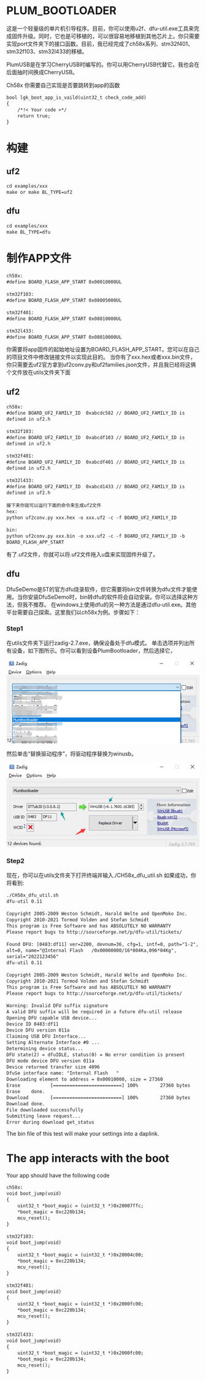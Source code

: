 # PLUM_BOOTLOADER
这是一个轻量级的单片机引导程序。目前，你可以使用u2f、dfu-util.exe工具来完成固件升级。同时，它也是可移植的，可以很容易地移植到其他芯片上。你只需要实现port文件夹下的接口函数。目前，我已经完成了ch58x系列、stm32f401、stm32f103、stm32l433的移植。

PlumUSB是在学习CherryUSB时编写的。你可以用CherryUSB代替它。我也会在后面抽时间换成CherryUSB。

Ch58x 你需要自己实现是否要跳转到app的函数
```
bool lgk_boot_app_is_vaild(uint32_t check_code_add)
{
    /*!< Your code >*/
    return true;
}
```

# 构建
## uf2
```
cd examples/xxx
make or make BL_TYPE=uf2
```

## dfu
```
cd examples/xxx
make BL_TYPE=dfu
```

# 制作APP文件
```
ch58x:
#define BOARD_FLASH_APP_START 0x00010000UL

stm32f103:
#define BOARD_FLASH_APP_START 0x08005000UL

stm32f401:
#define BOARD_FLASH_APP_START 0x08010000UL

stm32l433:
#define BOARD_FLASH_APP_START 0x08010000UL
```
你需要将app固件的起始地址设置为BOARD_FLASH_APP_START。您可以在自己的项目文件中修改链接文件以实现此目的。
当你有了xxx.hex或者xxx.bin文件，你只需要去uf2官方拿到uf2conv.py和uf2families.json文件，并且我已经将这俩个文件放在utils文件夹下面
## uf2
```
ch58x:
#define BOARD_UF2_FAMILY_ID  0xabcdc582 // BOARD_UF2_FAMILY_ID is defined in uf2.h

stm32f103:
#define BOARD_UF2_FAMILY_ID  0xabcdf103 // BOARD_UF2_FAMILY_ID is defined in uf2.h

stm32f401:
#define BOARD_UF2_FAMILY_ID  0xabcdf401 // BOARD_UF2_FAMILY_ID is defined in uf2.h

stm32l433:
#define BOARD_UF2_FAMILY_ID  0xabcd1433 // BOARD_UF2_FAMILY_ID is defined in uf2.h

接下来你就可以运行下面的命令来生成uf2文件
hex:
python uf2conv.py xxx.hex -o xxx.uf2 -c -f BOARD_UF2_FAMILY_ID

bin:
python uf2conv.py xxx.bin -o xxx.uf2 -c -f BOARD_UF2_FAMILY_ID -b BOARD_FLASH_APP_START
```
有了.uf2文件，你就可以将.uf2文件拖入u盘来实现固件升级了。

## dfu
DfuSeDemo是ST的官方dfu烧录软件，但它需要将bin文件转换为dfu文件才能使用。当你安装DfuSeDemo时，bin转dfu的软件将会自动安装。你可以选择这种方法，但我不推荐。
在windows上使用dfu的另一种方法是通过dfu-util.exe。其他平台需要自己探索。这里我们以ch58x为例。步骤如下：

### Step1
在utils文件夹下运行zadig-2.7.exe，确保设备处于dfu模式。
单击选项并列出所有设备，如下图所示。你可以看到设备PlumBootloader，然后选择它，

![](img/image0.png)

然后单击“替换驱动程序”，将驱动程序替换为winusb。

![](img/image1.png)

### Step2
现在，你可以在utils文件夹下打开终端并输入./CH58x_dfu_util.sh
如果成功，你将看到:

```
./CH58x_dfu_util.sh
dfu-util 0.11

Copyright 2005-2009 Weston Schmidt, Harald Welte and OpenMoko Inc.
Copyright 2010-2021 Tormod Volden and Stefan Schmidt
This program is Free Software and has ABSOLUTELY NO WARRANTY
Please report bugs to http://sourceforge.net/p/dfu-util/tickets/

Found DFU: [0483:df11] ver=2200, devnum=36, cfg=1, intf=0, path="1-2", alt=0, name="@Internal Flash   /0x00000000/16*004Ka,096*04Kg", serial="2022123456"
dfu-util 0.11

Copyright 2005-2009 Weston Schmidt, Harald Welte and OpenMoko Inc.
Copyright 2010-2021 Tormod Volden and Stefan Schmidt
This program is Free Software and has ABSOLUTELY NO WARRANTY
Please report bugs to http://sourceforge.net/p/dfu-util/tickets/

Warning: Invalid DFU suffix signature
A valid DFU suffix will be required in a future dfu-util release
Opening DFU capable USB device...
Device ID 0483:df11
Device DFU version 011a
Claiming USB DFU Interface...
Setting Alternate Interface #0 ...
Determining device status...
DFU state(2) = dfuIDLE, status(0) = No error condition is present
DFU mode device DFU version 011a
Device returned transfer size 4096
DfuSe interface name: "Internal Flash   "
Downloading element to address = 0x00010000, size = 27360
Erase           [=========================] 100%        27360 bytes
Erase    done.
Download        [=========================] 100%        27360 bytes
Download done.
File downloaded successfully
Submitting leave request...
Error during download get_status
```
The bin file of this test will make your settings into a daplink.

# The app interacts with the boot
Your app should have the following code
```
ch58x:
void boot_jump(void)
{
    uint32_t *boot_magic = (uint32_t *)0x20007ffc;
    *boot_magic = 0xc220b134;
    mcu_reset();
}

stm32f103:
void boot_jump(void)
{
    uint32_t *boot_magic = (uint32_t *)0x20004c00;
    *boot_magic = 0xc220b134;
    mcu_reset();
}

stm32f401:
void boot_jump(void)
{
    uint32_t *boot_magic = (uint32_t *)0x2000fc00;
    *boot_magic = 0xc220b134;
    mcu_reset();
}

stm32l433:
void boot_jump(void)
{
    uint32_t *boot_magic = (uint32_t *)0x2000fc00;
    *boot_magic = 0xc220b134;
    mcu_reset();
}
```